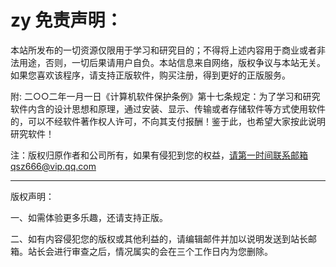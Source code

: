 # zy  免责声明：

本站所发布的一切资源仅限用于学习和研究目的；不得将上述内容用于商业或者非法用途，否则，一切后果请用户自负。本站信息来自网络，版权争议与本站无关。如果您喜欢该程序，请支持正版软件，购买注册，得到更好的正版服务。

附: 二○○二年一月一日《计算机软件保护条例》第十七条规定：为了学习和研究软件内含的设计思想和原理，通过安装、显示、传输或者存储软件等方式使用软件的，可以不经软件著作权人许可，不向其支付报酬！鉴于此，也希望大家按此说明研究软件！

注：版权归原作者和公司所有，如果有侵犯到您的权益，请第一时间联系邮箱qsz666@vip.qq.com 

----------------------------------------------------

版权声明：

一、如需体验更多乐趣，还请支持正版。

二、如有内容侵犯您的版权或其他利益的，请编辑邮件并加以说明发送到站长邮箱。站长会进行审查之后，情况属实的会在三个工作日内为您删除。

